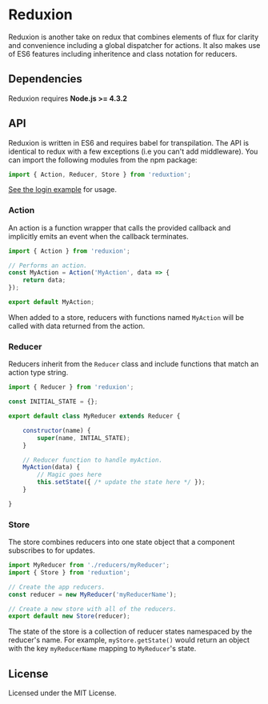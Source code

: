 # Reduxion

Reduxion is another take on redux that combines elements of flux for clarity and convenience including a global dispatcher for actions. It also makes use of ES6 features including inheritence and class notation for reducers.

## Dependencies

Reduxion requires **Node.js >= 4.3.2**

## API

Reduxion is written in ES6 and requires babel for transpilation. The API is identical to redux with a few exceptions (i.e you can't add middleware). You can import the following modules from the npm package:

``` js
import { Action, Reducer, Store } from 'reduxtion';
```
[See the login example](https://msindwan.bitbucket.io/reduxion_example) for usage.

### Action

An action is a function wrapper that calls the provided callback and implicitly emits an event when the callback terminates.

``` js
import { Action } from 'reduxion';

// Performs an action.
const MyAction = Action('MyAction', data => {
    return data;
});

export default MyAction;
```

When added to a store, reducers with functions named `MyAction` will be called with data returned from the action.

### Reducer

Reducers inherit from the `Reducer` class and include functions that match an action type string.

``` js
import { Reducer } from 'reduxion';

const INITIAL_STATE = {};

export default class MyReducer extends Reducer {

    constructor(name) {
        super(name, INTIAL_STATE);
    }

    // Reducer function to handle myAction.
    MyAction(data) {
        // Magic goes here
        this.setState({ /* update the state here */ });
    }

}
```

### Store

The store combines reducers into one state object that a component subscribes to for updates.

``` js
import MyReducer from './reducers/myReducer';
import { Store } from 'reduxtion';

// Create the app reducers.
const reducer = new MyReducer('myReducerName');

// Create a new store with all of the reducers.
export default new Store(reducer);
```

The state of the store is a collection of reducer states namespaced by the reducer's name. For example, `myStore.getState()` would return an object with the key `myReducerName` mapping to `MyReducer`'s state.

## License

Licensed under the MIT License.